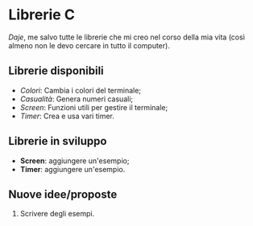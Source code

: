 # Librerie C
*Daje*, me salvo tutte le librerie che mi creo nel corso della mia vita (così almeno non le devo cercare in tutto il computer).

## Librerie disponibili
- *Colori*: Cambia i colori del terminale;
- *Casualità*: Genera numeri casuali;
- *Screen*: Funzioni utili per gestire il terminale;
- *Timer*: Crea e usa vari timer.

## Librerie in sviluppo
- **Screen**: aggiungere un'esempio;
- **Timer**: aggiungere un'esempio.

## Nuove idee/proposte
1. Scrivere degli esempi.